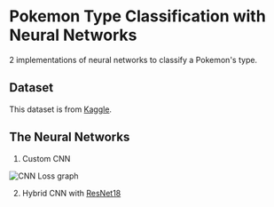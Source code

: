 # Pokemon Type Classification with Neural Networks
2 implementations of neural networks to classify a Pokemon's type.

## Dataset
This dataset is from [Kaggle](https://www.kaggle.com/datasets/noodulz/pokemon-dataset-1000).

## The Neural Networks
1) Custom CNN
<img alt="CNN Loss graph" src="">

2) Hybrid CNN with [ResNet18](https://docs.pytorch.org/vision/main/models/generated/torchvision.models.resnet18.html)
